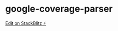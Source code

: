 # google-coverage-parser

[Edit on StackBlitz ⚡️](https://stackblitz.com/edit/google-coverage-parser)